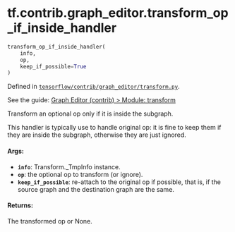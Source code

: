 <div itemscope itemtype="http://developers.google.com/ReferenceObject">
<meta itemprop="name" content="tf.contrib.graph_editor.transform_op_if_inside_handler" />
</div>

# tf.contrib.graph_editor.transform_op_if_inside_handler

``` python
transform_op_if_inside_handler(
    info,
    op,
    keep_if_possible=True
)
```



Defined in [`tensorflow/contrib/graph_editor/transform.py`](https://www.tensorflow.org/code/tensorflow/contrib/graph_editor/transform.py).

See the guide: [Graph Editor (contrib) > Module: transform](../../../../../api_guides/python/contrib.graph_editor.md#Module_transform)

Transform an optional op only if it is inside the subgraph.

This handler is typically use to handle original op: it is fine to keep them
if they are inside the subgraph, otherwise they are just ignored.

#### Args:

* <b>`info`</b>: Transform._TmpInfo instance.
* <b>`op`</b>: the optional op to transform (or ignore).
* <b>`keep_if_possible`</b>: re-attach to the original op if possible, that is,
    if the source graph and the destination graph are the same.

#### Returns:

  The transformed op or None.